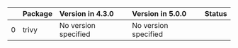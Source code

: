 <!-- markdown-link-check-disable -->

|    | Package   | Version in 4.3.0     | Version in 5.0.0     | Status   |
|---:|:----------|:---------------------|:---------------------|:---------|
|  0 | trivy     | No version specified | No version specified |          |